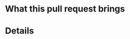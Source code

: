 # What this pull request brings

<!-- 
Please explain in a sentence or more what this PR brings to the repo 
The goal here is to give some context to your reviewer
-->

# Details

<!--
If the pull request needs more explanation, or some details, please feel free to add them 
-->
